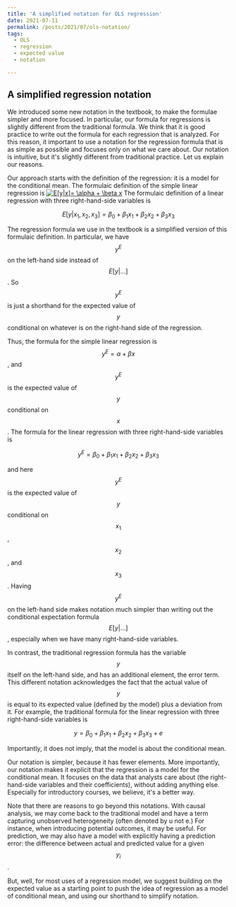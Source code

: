 ```yaml
---
title: 'A simplified notation for OLS regression'
date: 2021-07-11
permalink: /posts/2021/07/ols-notation/
tags:
  - OLS
  - regression
  - expected value
  - notation

---
```


## A simplified regression notation 

We introduced some new notation in the textbook, to make the formulae simpler and more focused. In particular, our formula for regressions is slightly different from the traditional formula. We think that it is good practice to write out the formula for each regression that is analyzed. For this reason, it important to use a notation for the regression formula that is as simple as possible and focuses only on what we care about. Our notation is intuitive, but it's slightly different from traditional practice. Let us explain our reasons.

Our approach starts with the definition of the regression: it is a model for the conditional mean. The formulaic definition of the simple linear regression is <a href="https://www.codecogs.com/eqnedit.php?latex=E[y|x]=&space;\alpha&space;&plus;&space;\beta&space;x" target="_blank"><img src="https://latex.codecogs.com/gif.latex?E[y|x]=&space;\alpha&space;&plus;&space;\beta&space;x" title="E[y|x]= \alpha + \beta x" /></a> The formulaic definition of a linear regression with three right-hand-side variables is 


$$
E[y|x_1, x_2, x_3]= \beta_0 + \beta_1 x_1 + \beta_2 x_2 + \beta_3 x_3
$$


The regression formula we use in the textbook is a simplified version of this formulaic definition. In particular, we have $$y^E$$ on the left-hand side instead of $$E[y|...]$$. So $$y^E$$ is just a shorthand for the expected value of $$y$$ conditional on whatever is on the right-hand side of the regression.

Thus, the formula for the simple linear regression is $$y^E = \alpha + \beta x$$, and $$y^E$$ is the expected value of $$y$$ conditional on $$x$$. The formula for the linear regression with three right-hand-side variables is 

$$
y^E= \beta_0 + \beta_1 x_1 + \beta_2 x_2 + \beta_3 x_3
$$ 

and here $$y^E$$ is the expected value of $$y$$ conditional on $$x_1$$, $$x_2$$, and $$x_3$$. Having $$y^E$$ on the left-hand side makes notation much simpler than writing out the conditional expectation formula $$E[y|...]$$, especially when we have many right-hand-side variables.

In contrast, the traditional regression formula has the variable $$y$$ itself on the left-hand side, and has an additional element, the error term. This different notation acknowledges the fact that the actual value of $$y$$ is equal to its expected value (defined by the model) plus a deviation from it. For example, the traditional formula for the linear regression with three right-hand-side variables is 

$$
y= \beta_0 + \beta_1 x_1 + \beta_2 x_2 + \beta_3 x_3 + e
$$

Importantly, it does not imply, that the model is about the conditional mean. 

Our notation is simpler, because it has fewer elements. More importantly, our notation makes it explicit that the regression is a model for the conditional mean. It focuses on the data that analysts care about (the right-hand-side variables and their coefficients), without adding anything else. Especially for introductory courses, we believe, it's a better way. 

Note that there are reasons to go beyond this notations. With causal analysis, we may come back to the traditional model and have a term capturing unobserved heterogeneity (often denoted by u not e.) For instance, when introducing potential outcomes, it may be useful. For prediction, we may also have a model with explicitly having a prediction error: the difference between actual and predicted value for a given $$y_i$$. 

But, well, for most uses of a regression model, we suggest building on the expected value as a starting point to push the idea of regression as a model of conditional mean, and using our shorthand to simplify notation. 